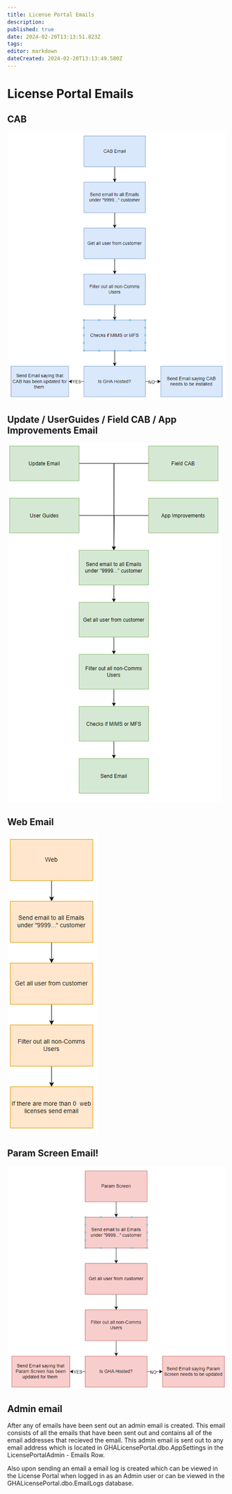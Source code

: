 ```yaml
---
title: License Portal Emails
description: 
published: true
date: 2024-02-20T13:13:51.823Z
tags: 
editor: markdown
dateCreated: 2024-02-20T13:13:49.580Z
---
```


# License Portal Emails

## CAB
![image_2024-02-20_130201703.png](/image_2024-02-20_130201703.png)

## Update / UserGuides / Field CAB / App Improvements Email
![image_2024-02-20_130538826.png](/image_2024-02-20_130538826.png)

## Web Email
![image_2024-02-20_130954654.png](/image_2024-02-20_130954654.png)

## Param Screen Email!
![image_2024-02-20_130929810.png](/image_2024-02-20_130929810.png)

## Admin email
After any of emails have been sent out an admin email is created. This email consists of all the emails that have been sent out and contains all of the email addresses that recieved the email. This admin email is sent out to any email address which is located in GHALicensePortal.dbo.AppSettings in the LicensePortalAdmin - Emails Row.

Also upon sending an email a email log is created which can be viewed in the License Portal when logged in as an Admin user or can be viewed in the GHALicensePortal.dbo.EmailLogs database. 
